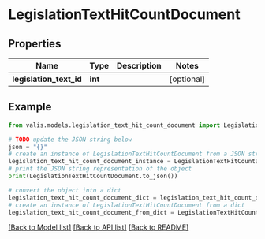 # LegislationTextHitCountDocument


## Properties

Name | Type | Description | Notes
------------ | ------------- | ------------- | -------------
**legislation_text_id** | **int** |  | [optional] 

## Example

```python
from valis.models.legislation_text_hit_count_document import LegislationTextHitCountDocument

# TODO update the JSON string below
json = "{}"
# create an instance of LegislationTextHitCountDocument from a JSON string
legislation_text_hit_count_document_instance = LegislationTextHitCountDocument.from_json(json)
# print the JSON string representation of the object
print(LegislationTextHitCountDocument.to_json())

# convert the object into a dict
legislation_text_hit_count_document_dict = legislation_text_hit_count_document_instance.to_dict()
# create an instance of LegislationTextHitCountDocument from a dict
legislation_text_hit_count_document_from_dict = LegislationTextHitCountDocument.from_dict(legislation_text_hit_count_document_dict)
```
[[Back to Model list]](../README.md#documentation-for-models) [[Back to API list]](../README.md#documentation-for-api-endpoints) [[Back to README]](../README.md)


